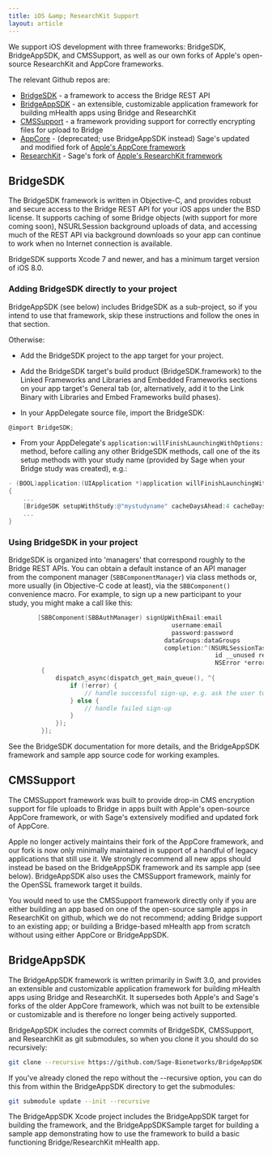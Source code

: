 ```yaml
---
title: iOS &amp; ResearchKit Support
layout: article
---
```


<div class="ui positive message">
We support iOS development with three frameworks: BridgeSDK, BridgeAppSDK, and CMSSupport, as well as our own forks of Apple's open-source ResearchKit and AppCore frameworks.

The relevant Github repos are:

<ul>
    <li>
        <a href="https://github.com/Sage-Bionetworks/Bridge-iOS-SDK.git">BridgeSDK</a> - a framework to access the Bridge REST API
    </li>
    <li>
        <a href="https://github.com/Sage-Bionetworks/BridgeAppSDK.git">BridgeAppSDK</a> - an extensible, customizable application framework for building mHealth apps using Bridge and ResearchKit
    </li>
	<li>
		<a href="https://github.com/Sage-Bionetworks/CMSSupport.git">CMSSupport</a> - a framework providing support for correctly encrypting files for upload to Bridge
	</li>
	<li>
		<a href="https://github.com/Sage-Bionetworks/AppCore.git">AppCore</a> - (deprecated; use BridgeAppSDK instead) Sage's updated and modified fork of <a href="https://github.com/ResearchKit/AppCore.git">Apple's AppCore framework</a>
	</li>
	<li>
		<a href="https://github.com/Sage-Bionetworks/ResearchKit.git">ResearchKit</a> - Sage's fork of <a href="https://github.com/ResearchKit/ResearchKit.git">Apple's ResearchKit framework</a>
	</li>
</ul>
</div>

## BridgeSDK

The BridgeSDK framework is written in Objective-C, and provides robust and secure access to the Bridge REST API for your iOS apps under the BSD license. It supports caching of some Bridge objects (with support for more coming soon), NSURLSession background uploads of data, and accessing much of the REST API via background downloads so your app can continue to work when no Internet connection is available.

BridgeSDK supports Xcode 7 and newer, and has a minimum target version of iOS 8.0.

### Adding BridgeSDK directly to your project

BridgeAppSDK (see below) includes BridgeSDK as a sub-project, so if you intend to use that framework, skip these instructions and follow the ones in that section.

Otherwise:

- Add the BridgeSDK project to the app target for your project.

- Add the BridgeSDK target's build product (BridgeSDK.framework) to the Linked Frameworks and Libraries and Embedded Frameworks sections on your app target's General tab (or, alternatively, add it to the Link Binary with Libraries and Embed Frameworks build phases).

- In your AppDelegate source file, import the BridgeSDK:

```objectivec
@import BridgeSDK;
```

- From your AppDelegate's `application:willFinishLaunchingWithOptions:` method, before calling any other BridgeSDK methods, call one of the its setup methods with your study name (provided by Sage when your Bridge study was created), e.g.:

```objectivec
- (BOOL)application:(UIApplication *)application willFinishLaunchingWithOptions:(NSDictionary *)launchOptions
{
	...
	[BridgeSDK setupWithStudy:@"mystudyname" cacheDaysAhead:4 cacheDaysBehind:1];
	...
}
```

### Using BridgeSDK in your project

BridgeSDK is organized into 'managers' that correspond roughly to the Bridge REST APIs. You can obtain a default instance of an API manager from the component manager (`SBBComponentManager`) via class methods or, more usually (in Objective-C code at least), via the `SBBComponent()` convenience macro. For example, to sign up a new participant to your study, you might make a call like this:

```objectivec
        [SBBComponent(SBBAuthManager) signUpWithEmail:email
                                             username:email
                                             password:password
                                           dataGroups:dataGroups
                                           completion:^(NSURLSessionTask * __unused task,
                                                         id __unused responseObject,
                                                         NSError *error)
         {
             dispatch_async(dispatch_get_main_queue(), ^{
                 if (!error) {
                     // handle successful sign-up, e.g. ask the user to click the link in the verification email before proceeding to sign them in with these credentials
                 } else {
					 // handle failed sign-up
				 }
             });
         }];
```

See the BridgeSDK documentation for more details, and the BridgeAppSDK framework and sample app source code for working examples.

## CMSSupport

The CMSSupport framework was built to provide drop-in CMS encryption support for file uploads to Bridge in apps built with Apple's open-source AppCore framework, or with Sage's extensively modified and updated fork of AppCore. 

Apple no longer actively maintains their fork of the AppCore framework, and our fork is now only minimally maintained in support of a handful of legacy applications that still use it. We strongly recommend all new apps should instead be based on the BridgeAppSDK framework and its sample app (see below). BridgeAppSDK also uses the CMSSupport framework, mainly for the OpenSSL framework target it builds.

You would need to use the CMSSupport framework directly only if you are either building an app based on one of the open-source sample apps in ResearchKit on github, which we do not recommend; adding Bridge support to an existing app; or building a Bridge-based mHealth app from scratch without using either AppCore or BridgeAppSDK.

## BridgeAppSDK

The BridgeAppSDK framework is written primarily in Swift 3.0, and provides an extensible and customizable application framework for building mHealth apps using Bridge and ResearchKit. It supersedes both Apple's and Sage's forks of the older AppCore framework, which was not built to be extensible or customizable and is therefore no longer being actively supported.

BridgeAppSDK includes the correct commits of BridgeSDK, CMSSupport, and ResearchKit as git submodules, so when you clone it you should do so recursively:

```bash
git clone --recursive https://github.com/Sage-Bionetworks/BridgeAppSDK.git
```

If you've already cloned the repo without the --recursive option, you can do this from within the BridgeAppSDK directory to get the submodules:

```bash
git submodule update --init --recursive
```

The BridgeAppSDK Xcode project includes the BridgeAppSDK target for building the framework, and the BridgeAppSDKSample target for building a sample app demonstrating how to use the framework to build a basic functioning Bridge/ResearchKit mHealth app.